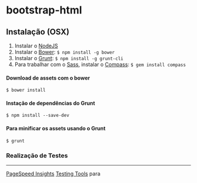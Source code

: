 bootstrap-html
==============
Instalação (OSX)
--------------
1. Instalar o [NodeJS](http://nodejs.org/)
2. Instalar o [Bower](http://bower.io/): `$ npm install -g bower`
3. Instalar o [Grunt](http://gruntjs.com/): `$ npm install -g grunt-cli`
4. Para trabalhar com o [Sass](http://sass-lang.com/), instalar o [Compass](http://gruntjs.com/): `$ gem install compass`

#### Download de assets com o bower
`$ bower install`

#### Instação de dependências do Grunt
`$ npm install --save-dev`

#### Para minificar os assets usando o Grunt
`$ grunt`

### Realização de Testes
--------------
[PageSpeed Insights](http://developers.google.com/speed/pagespeed/insights/?hl=pt-BR)
[Testing Tools](https://developers.google.com/structured-data/testing-tool/) para 
